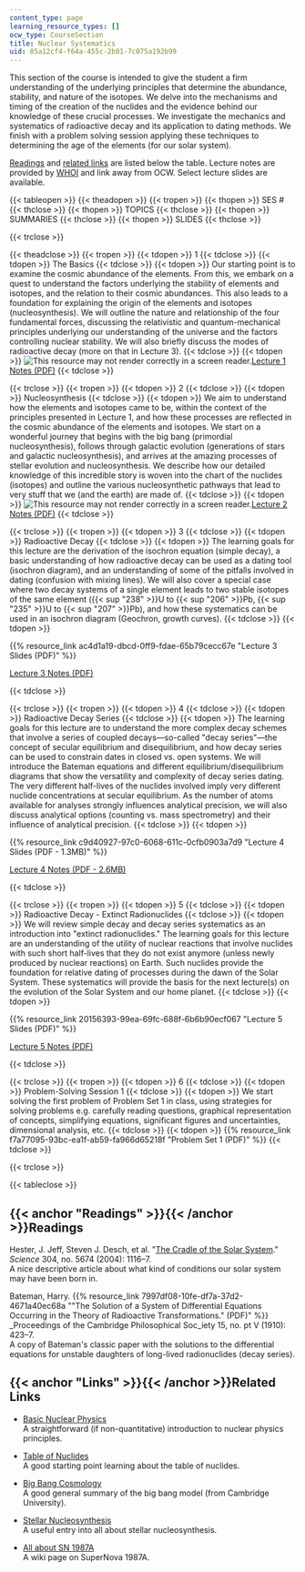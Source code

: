 ```yaml
---
content_type: page
learning_resource_types: []
ocw_type: CourseSection
title: Nuclear Systematics
uid: 85a12cf4-f64a-455c-2b01-7c075a192b99
---
```


This section of the course is intended to give the student a firm understanding of the underlying principles that determine the abundance, stability, and nature of the isotopes. We delve into the mechanisms and timing of the creation of the nuclides and the evidence behind our knowledge of these crucial processes. We investigate the mechanics and systematics of radioactive decay and its application to dating methods. We finish with a problem solving session applying these techniques to determining the age of the elements (for our solar system).

[Readings](#Readings) and [related links](#Links) are listed below the table. Lecture notes are provided by [WHOI](http://www.whoi.edu/) and link away from OCW. Select lecture slides are available.

{{< tableopen >}}
{{< theadopen >}}
{{< tropen >}}
{{< thopen >}}
SES #
{{< thclose >}}
{{< thopen >}}
TOPICS
{{< thclose >}}
{{< thopen >}}
SUMMARIES
{{< thclose >}}
{{< thopen >}}
SLIDES
{{< thclose >}}

{{< trclose >}}

{{< theadclose >}}
{{< tropen >}}
{{< tdopen >}}
1
{{< tdclose >}}
{{< tdopen >}}
The Basics
{{< tdclose >}}
{{< tdopen >}}
Our starting point is to examine the cosmic abundance of the elements. From this, we embark on a quest to understand the factors underlying the stability of elements and isotopes, and the relation to their cosmic abundances. This also leads to a foundation for explaining the origin of the elements and isotopes (nucleosynthesis). We will outline the nature and relationship of the four fundamental forces, discussing the relativistic and quantum-mechanical principles underlying our understanding of the universe and the factors controlling nuclear stability. We will also briefly discuss the modes of radioactive decay (more on that in Lecture 3).
{{< tdclose >}}
{{< tdopen >}}
![This resource may not render correctly in a screen reader.](/images/inacessible.gif)[Lecture 1 Notes (PDF)](http://www.whoi.edu/fileserver.do?id=129084&pt=2&p=146929)
{{< tdclose >}}

{{< trclose >}}
{{< tropen >}}
{{< tdopen >}}
2
{{< tdclose >}}
{{< tdopen >}}
Nucleosynthesis
{{< tdclose >}}
{{< tdopen >}}
We aim to understand how the elements and isotopes came to be, within the context of the principles presented in Lecture 1, and how these processes are reflected in the cosmic abundance of the elements and isotopes. We start on a wonderful journey that begins with the big bang (primordial nucleosynthesis), follows through galactic evolution (generations of stars and galactic nucleosynthesis), and arrives at the amazing processes of stellar evolution and nucleosynthesis. We describe how our detailed knowledge of this incredible story is woven into the chart of the nuclides (isotopes) and outline the various nucleosynthetic pathways that lead to very stuff that we (and the earth) are made of.
{{< tdclose >}}
{{< tdopen >}}
![This resource may not render correctly in a screen reader.](/images/inacessible.gif)[Lecture 2 Notes (PDF)](http://www.whoi.edu/fileserver.do?id=129404&pt=2&p=146929)
{{< tdclose >}}

{{< trclose >}}
{{< tropen >}}
{{< tdopen >}}
3
{{< tdclose >}}
{{< tdopen >}}
Radioactive Decay
{{< tdclose >}}
{{< tdopen >}}
The learning goals for this lecture are the derivation of the isochron equation (simple decay), a basic understanding of how radioactive decay can be used as a dating tool (isochron diagram), and an understanding of some of the pitfalls involved in dating (confusion with mixing lines). We will also cover a special case where two decay systems of a single element leads to two stable isotopes of the same element ({{< sup "238" >}}U to {{< sup "206" >}}Pb, {{< sup "235" >}}U to {{< sup "207" >}}Pb), and how these systematics can be used in an isochron diagram (Geochron, growth curves).
{{< tdclose >}}
{{< tdopen >}}


{{% resource_link ac4d1a19-dbcd-0ff9-fdae-65b79cecc67e "Lecture 3 Slides (PDF)" %}}

[Lecture 3 Notes (PDF)](http://www.whoi.edu/fileserver.do?id=129664&pt=2&p=146929)


{{< tdclose >}}

{{< trclose >}}
{{< tropen >}}
{{< tdopen >}}
4
{{< tdclose >}}
{{< tdopen >}}
Radioactive Decay Series
{{< tdclose >}}
{{< tdopen >}}
The learning goals for this lecture are to understand the more complex decay schemes that involve a series of coupled decays—so-called "decay series"—the concept of secular equilibrium and disequilibrium, and how decay series can be used to constrain dates in closed vs. open systems. We will introduce the Bateman equations and different equilibrium/disequilibrium diagrams that show the versatility and complexity of decay series dating. The very different half-lives of the nuclides involved imply very different nuclide concentrations at secular equilibrium. As the number of atoms available for analyses strongly influences analytical precision, we will also discuss analytical options (counting vs. mass spectrometry) and their influence of analytical precision.
{{< tdclose >}}
{{< tdopen >}}


{{% resource_link c9d40927-97c0-6068-611c-0cfb0903a7d9 "Lecture 4 Slides (PDF - 1.3MB)" %}}

[Lecture 4 Notes (PDF - 2.6MB)](http://www.whoi.edu/fileserver.do?id=130124&pt=2&p=146929)


{{< tdclose >}}

{{< trclose >}}
{{< tropen >}}
{{< tdopen >}}
5
{{< tdclose >}}
{{< tdopen >}}
Radioactive Decay - Extinct Radionuclides
{{< tdclose >}}
{{< tdopen >}}
We will review simple decay and decay series systematics as an introduction into "extinct radionuclides." The learning goals for this lecture are an understanding of the utility of nuclear reactions that involve nuclides with such short half-lives that they do not exist anymore (unless newly produced by nuclear reactions) on Earth. Such nuclides provide the foundation for relative dating of processes during the dawn of the Solar System. These systematics will provide the basis for the next lecture(s) on the evolution of the Solar System and our home planet.
{{< tdclose >}}
{{< tdopen >}}


{{% resource_link 20156393-99ea-69fc-688f-6b6b90ecf067 "Lecture 5 Slides (PDF)" %}}

[Lecture 5 Notes (PDF)](http://www.whoi.edu/fileserver.do?id=130664&pt=2&p=146929)


{{< tdclose >}}

{{< trclose >}}
{{< tropen >}}
{{< tdopen >}}
6
{{< tdclose >}}
{{< tdopen >}}
Problem-Solving Session 1
{{< tdclose >}}
{{< tdopen >}}
We start solving the first problem of Problem Set 1 in class, using strategies for solving problems e.g. carefully reading questions, graphical representation of concepts, simplifying equations, significant figures and uncertainties, dimensional analysis, etc.
{{< tdclose >}}
{{< tdopen >}}
{{% resource_link f7a77095-93bc-ea1f-ab59-fa966d65218f "Problem Set 1 (PDF)" %}}
{{< tdclose >}}

{{< trclose >}}

{{< tableclose >}}

{{< anchor "Readings" >}}{{< /anchor >}}Readings
------------------------------------------------

Hester, J. Jeff, Steven J. Desch, et al. "[The Cradle of the Solar System](http://dx.doi.org/10.1126/science.1096808)." _Science_ 304, no. 5674 (2004): 1116–7.  
A nice descriptive article about what kind of conditions our solar system may have been born in.

Bateman, Harry. {{% resource_link 7997df08-10fe-df7a-37d2-4671a40ec68a "\"The Solution of a System of Differential Equations Occurring in the Theory of Radioactive Transformations.\" (PDF)" %}} _Proceedings of the Cambridge Philosophical Soc_iety 15, no. pt V (1910): 423–7.  
A copy of Bateman's classic paper with the solutions to the differential equations for unstable daughters of long-lived radionuclides (decay series).

{{< anchor "Links" >}}{{< /anchor >}}Related Links
--------------------------------------------------

*   [Basic Nuclear Physics](http://www.lbl.gov/abc/)  
    A straightforward (if non-quantitative) introduction to nuclear physics principles.

*   [Table of Nuclides](http://en.wikipedia.org/wiki/Table_of_isotopes)  
    A good starting point learning about the table of nuclides.

*   [Big Bang Cosmology](http://www.ctc.cam.ac.uk/outreach/origins/big_bang_four.php)  
    A good general summary of the big bang model (from Cambridge University).

*   [Stellar Nucleosynthesis](http://en.wikipedia.org/wiki/Stellar_nucleosynthesis)  
    A useful entry into all about stellar nucleosynthesis.

*   [All about SN 1987A](http://en.wikipedia.org/wiki/SN1987A)  
    A wiki page on SuperNova 1987A.
